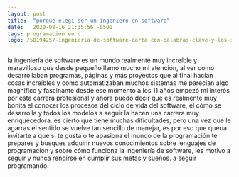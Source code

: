 ```yaml
---
layout: post
title:  "porque elegi ser un ingeniero en software"
date:   2020-08-16 21:35:56 -0500
tags: programacion en c
logo: /58194257-ingeniería-de-software-carta-con-palabras-clave-y-los-iconos-diseño-plana.jpg
---
```


la ingeniería de software es un mundo realmente muy increíble y maravilloso que desde pequeño llamo mucho mi atención,
al ver como desarrollaban programas, páginas y más proyectos que al final hacían cosas increíbles y como automatizaban
muchos sistemas me parecían algo magnifico y fascinante desde ese momento a los 11 años empezó mi interés por esta
carrera profesional y ahora puedo decir que es realmente muy bonita el conocer los procesos del ciclo de vida del software,
el cómo se desarrolla y todos los modelos a seguir la hacen una carrera muy enriquecedora.
es cierto que tiene muchas dificultades, pero una vez que le agarras el sentido se vuelve tan sencillo de manejar,
es por eso que quería invitarte a que si te gusta o te apasiona el mundo de la programación te prepares y busques
adquirir nuevos conocimientos sobre lenguajes de programación y sobre cómo funciona la ingeniería de software,
les motivo a seguir y nunca rendirse en cumplir sus metas y sueños. a seguir programando.
